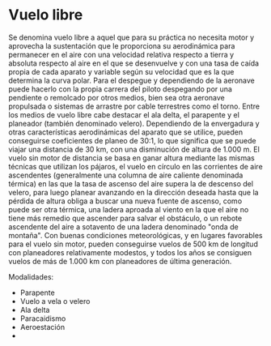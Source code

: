 # Vuelo libre
Se denomina vuelo libre a aquel que para su práctica no necesita motor y aprovecha la sustentación que le proporciona su aerodinámica para permanecer en el aire con una velocidad relativa respecto a tierra y absoluta respecto al aire en el que se desenvuelve y con una tasa de caída propia de cada aparato y variable según su velocidad que es la que determina la curva polar. Para el despegue y dependiendo de la aeronave puede hacerlo con la propia carrera del piloto despegando por una pendiente o remolcado por otros medios, bien sea otra aeronave propulsada o sistemas de arrastre por cable terrestres como el torno. Entre los medios de vuelo libre cabe destacar el ala delta, el parapente y el planeador (también denominado velero). Dependiendo de la envergadura y otras características aerodinámicas del aparato que se utilice, pueden conseguirse coeficientes de planeo de 30:1, lo que significa que se puede viajar una distancia de 30 km, con una disminución de altura de 1.000 m. El vuelo sin motor de distancia se basa en ganar altura mediante las mismas técnicas que utilizan los pájaros, el vuelo en círculo en las corrientes de aire ascendentes (generalmente una columna de aire caliente denominada térmica) en las que la tasa de ascenso del aire supera la de descenso del velero, para luego planear avanzando en la dirección deseada hasta que la pérdida de altura obliga a buscar una nueva fuente de ascenso, como puede ser otra térmica, una ladera aproada al viento en la que el aire no tiene más remedio que ascender para salvar el obstáculo, o un rebote ascendente del aire a sotavento de una ladera denominado "onda de montaña". Con buenas condiciones meteorológicas, y en lugares favorables para el vuelo sin motor, pueden conseguirse vuelos de 500 km de longitud con planeadores relativamente modestos, y todos los años se consiguen vuelos de más de 1.000 km con planeadores de última generación.

Modalidades:
- Parapente
- Vuelo a vela o velero
- Ala delta
- Paracaidismo
- Aeroestación
- 



